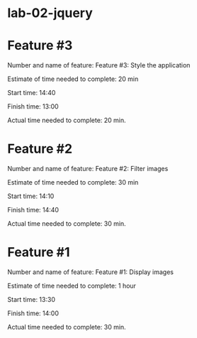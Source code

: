 # lab-02-jquery

# Feature #3
Number and name of feature: Feature #3: Style the application

Estimate of time needed to complete: 20 min

Start time: 14:40

Finish time: 13:00

Actual time needed to complete: 20 min.

# Feature #2
Number and name of feature: Feature #2: Filter images 

Estimate of time needed to complete: 30 min

Start time: 14:10

Finish time: 14:40

Actual time needed to complete: 30 min.

# Feature #1
Number and name of feature: Feature #1: Display images 

Estimate of time needed to complete: 1 hour

Start time: 13:30

Finish time: 14:00

Actual time needed to complete: 30 min.
